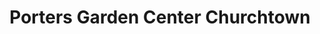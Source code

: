 ---
title: "Porters Garden Center Churchtown"
url: /couty-donegal/porters-garden-center-churchtown/
shop: garden centre
---